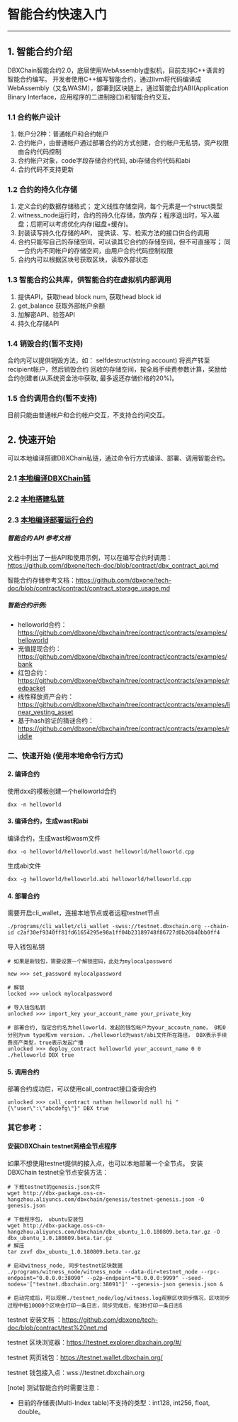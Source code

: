 
#  智能合约快速入门

------------
## 1. 智能合约介绍

DBXChain智能合约2.0，底层使用WebAssembly虚拟机，目前支持C++语言的智能合约编写。
开发者使用C++编写智能合约，通过llvm将代码编译成WebAssembly（又名WASM），部署到区块链上，通过智能合约ABI(Application Binary Interface，应用程序的二进制接口)和智能合约交互。

### 1.1 合约帐户设计
  1. 帐户分2种：普通帐户和合约帐户
  2. 合约帐户，由普通帐户通过部署合约的方式创建，合约帐户无私钥，资产权限由合约代码控制
  3. 合约帐户对象，code字段存储合约代码, abi存储合约代码和abi
  4. 合约代码不支持更新

### 1.2 合约的持久化存储
  1. 定义合约的数据存储格式； 定义线性存储空间，每个元素是一个struct类型
  2. witness_node运行时，合约的持久化存储，放内存；程序退出时，写入磁盘；后期可以考虑优化内存(磁盘+缓存)。
  3. 封装读写持久化存储的API，  提供读、写、检索方法的接口供合约调用
  4. 合约只能写自己的存储空间，可以读其它合约的存储空间，但不可直接写；  同一合约内不同帐户的存储空间，由用户合约代码控制权限
  5. 合约内可以根据区块号获取区块，读取外部状态

### 1.3 智能合约公共库，供智能合约在虚拟机内部调用
 1. 提供API，获取head block num,  获取head block id
 2. get_balance 获取外部帐户余额
 3. 加解密API、验签API
 4. 持久化存储API

### 1.4 销毁合约(暂不支持)
合约内可以提供销毁方法，如：
selfdestruct(string account) 将资产转至recipient帐户，然后销毁合约
回收的存储空间，按全局手续费参数计算，奖励给合约创建者(从系统资金池中获取,  最多返还存储价格的20%)。

### 1.5 合约调用合约(暂不支持)
目前只能由普通帐户和合约帐户交互，不支持合约间交互。


## 2. 快速开始

可以本地编译搭建DBXChain私链，通过命令行方式编译、部署、调用智能合约。

### 2.1 [本地编译DBXChain链](compile.md)

### 2.2 [本地搭建私链](../dbxchain/private-chain.md)

### 2.3 [本地编译部署运行合约](../dbxchain/private-chain.md)



##### 智能合约 API 参考文档
文档中列出了一些API和使用示例，可以在编写合约时调用：
https://github.com/dbxone/tech-doc/blob/contract/dbx_contract_api.md

智能合约存储参考文档：https://github.com/dbxone/tech-doc/blob/contract/contract/contract_storage_usage.md

##### 智能合约示例:
* helloworld合约： https://github.com/dbxone/dbxchain/tree/contract/contracts/examples/helloworld
* 充值提现合约： https://github.com/dbxone/dbxchain/tree/contract/contracts/examples/bank
* 红包合约： https://github.com/dbxone/dbxchain/tree/contract/contracts/examples/redpacket
* 线性释放资产合约：https://github.com/dbxone/dbxchain/tree/contract/contracts/examples/linear_vesting_asset
* 基于hash验证的猜谜合约：https://github.com/dbxone/dbxchain/tree/contract/contracts/examples/riddle

### 二、快速开始 (使用本地命令行方式)


#### 2. 编译合约
使用dxx的模板创建一个helloworld合约
```
dxx -n helloworld
```

#### 3. 编译合约，生成wast和abi
编译合约，生成wast和wasm文件

```
dxx -o helloworld/helloworld.wast helloworld/helloworld.cpp
```
生成abi文件

```
dxx -g helloworld/helloworld.abi helloworld/helloworld.cpp
```

#### 4. 部署合约
需要开启cli_wallet，连接本地节点或者远程testnet节点
```
./programs/cli_wallet/cli_wallet -swss://testnet.dbxchain.org --chain-id c2af30ef9340ff81fd61654295e98a1ff04b23189748f86727d0b26b40bb0ff4
```

导入钱包私钥

```
# 如果是新钱包，需要设置一个解锁密码，此处为mylocalpassword

new >>> set_password mylocalpassword

# 解锁
locked >>> unlock mylocalpassword

# 导入钱包私钥
unlocked >>> import_key your_account_name your_private_key

# 部署合约, 指定合约名为helloworld，发起的钱包帐户为your_accoutn_name， 0和0分别为vm type和vm version，./helloworld为wast/abi文件所在路径， DBX表示手续费资产类型，true表示发起广播
unlocked >>> deploy_contract helloworld your_account_name 0 0 ./helloworld DBX true
```

#### 5. 调用合约
部署合约成功后，可以使用call_contract接口查询合约

```
unlocked >>> call_contract nathan helloworld null hi "{\"user\":\"abcdefg\"}" DBX true

```

### 其它参考：
#### 安装DBXChain testnet网络全节点程序
如果不想使用testnet提供的接入点，也可以本地部署一个全节点。
安装DBXChain testnet全节点安装方法：

```
# 下载testnet的genesis.json文件
wget http://dbx-package.oss-cn-hangzhou.aliyuncs.com/dbxchain/genesis/testnet-genesis.json -O genesis.json

# 下载程序包， ubuntu安装包
wget http://dbx-package.oss-cn-hangzhou.aliyuncs.com/dbxchain/dbx_ubuntu_1.0.180809.beta.tar.gz -O dbx_ubuntu_1.0.180809.beta.tar.gz
# 解压
tar zxvf dbx_ubuntu_1.0.180809.beta.tar.gz

# 启动witness_node, 同步testnet区块数据
./programs/witness_node/witness_node --data-dir=testnet_node --rpc-endpoint="0.0.0.0:38090" --p2p-endpoint="0.0.0.0:9999" --seed-nodes='["testnet.dbxchain.org:38091"]' --genesis-json genesis.json &

# 启动完成后，可以观察./testnet_node/log/witness.log观察区块同步情况，区块同步过程中每10000个区块会打印一条日志，同步完成后，每3秒打印一条日志ß
```

testnet 安装文档 ：https://github.com/dbxone/tech-doc/blob/contract/test%20net.md

testnet 区块浏览器：https://testnet.explorer.dbxchain.org/#/

testnet 网页钱包：https://testnet.wallet.dbxchain.org/

testnet 钱包接入点：wss://testnet.dbxchain.org

[note] 测试智能合约时需要注意：

* 目前的存储表(Multi-Index table)不支持的类型：int128, int256, float, double。
